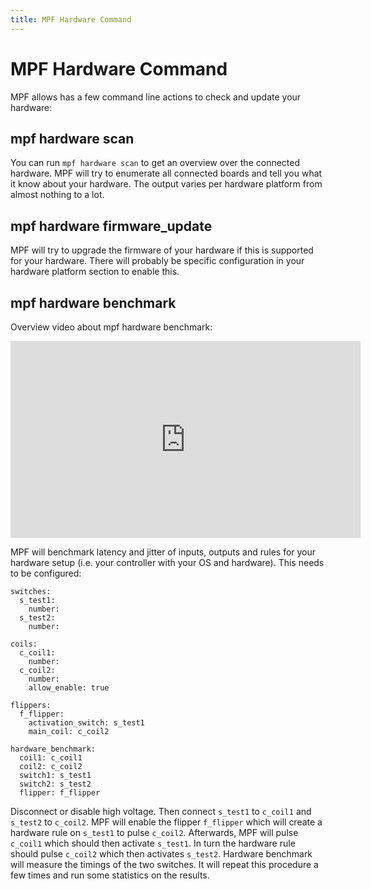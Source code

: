 ```yaml
---
title: MPF Hardware Command
---
```


# MPF Hardware Command


MPF allows has a few command line actions to check and update your
hardware:

## mpf hardware scan

You can run `mpf hardware scan` to get an overview over the
connected hardware. MPF will try to enumerate all connected boards and
tell you what it know about your hardware. The output varies per
hardware platform from almost nothing to a lot.

## mpf hardware firmware_update

MPF will try to upgrade the firmware of your hardware if this is
supported for your hardware. There will probably be specific
configuration in your hardware platform section to enable this.

## mpf hardware benchmark

Overview video about mpf hardware benchmark:

<div class="video-wrapper">
<iframe width="560" height="315" src="https://www.youtube.com/embed/uRT--368J6A" title="YouTube video player" frameborder="0" allow="accelerometer; autoplay; clipboard-write; encrypted-media; gyroscope; picture-in-picture" allowfullscreen></iframe>
</div>

MPF will benchmark latency and jitter of inputs, outputs and rules for
your hardware setup (i.e. your controller with your OS and hardware).
This needs to be configured:

``` mpf-config
switches:
  s_test1:
    number:
  s_test2:
    number:

coils:
  c_coil1:
    number:
  c_coil2:
    number:
    allow_enable: true

flippers:
  f_flipper:
    activation_switch: s_test1
    main_coil: c_coil2

hardware_benchmark:
  coil1: c_coil1
  coil2: c_coil2
  switch1: s_test1
  switch2: s_test2
  flipper: f_flipper
```

Disconnect or disable high voltage. Then connect `s_test1`
to `c_coil1` and `s_test2` to
`c_coil2`. MPF will enable the flipper
`f_flipper` which will create a hardware rule on
`s_test1` to pulse `c_coil2`. Afterwards, MPF
will pulse `c_coil1` which should then activate
`s_test1`. In turn the hardware rule should pulse
`c_coil2` which then activates `s_test2`.
Hardware benchmark will measure the timings of the two switches. It will
repeat this procedure a few times and run some statistics on the
results.
